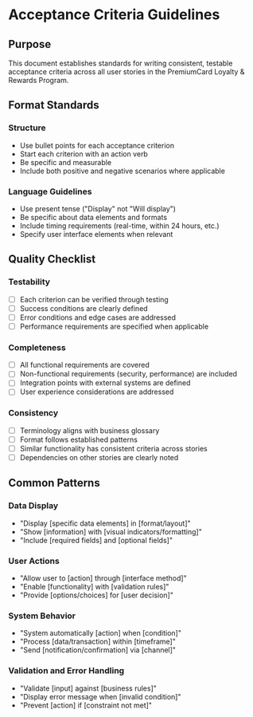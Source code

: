 # Acceptance Criteria Guidelines

## Purpose
This document establishes standards for writing consistent, testable acceptance criteria across all user stories in the PremiumCard Loyalty & Rewards Program.

## Format Standards

### Structure
- Use bullet points for each acceptance criterion
- Start each criterion with an action verb
- Be specific and measurable
- Include both positive and negative scenarios where applicable

### Language Guidelines
- Use present tense ("Display" not "Will display")
- Be specific about data elements and formats
- Include timing requirements (real-time, within 24 hours, etc.)
- Specify user interface elements when relevant

## Quality Checklist

### Testability
- [ ] Each criterion can be verified through testing
- [ ] Success conditions are clearly defined
- [ ] Error conditions and edge cases are addressed
- [ ] Performance requirements are specified when applicable

### Completeness
- [ ] All functional requirements are covered
- [ ] Non-functional requirements (security, performance) are included
- [ ] Integration points with external systems are defined
- [ ] User experience considerations are addressed

### Consistency
- [ ] Terminology aligns with business glossary
- [ ] Format follows established patterns
- [ ] Similar functionality has consistent criteria across stories
- [ ] Dependencies on other stories are clearly noted

## Common Patterns

### Data Display
- "Display [specific data elements] in [format/layout]"
- "Show [information] with [visual indicators/formatting]"
- "Include [required fields] and [optional fields]"

### User Actions
- "Allow user to [action] through [interface method]"
- "Enable [functionality] with [validation rules]"
- "Provide [options/choices] for [user decision]"

### System Behavior
- "System automatically [action] when [condition]"
- "Process [data/transaction] within [timeframe]"
- "Send [notification/confirmation] via [channel]"

### Validation and Error Handling
- "Validate [input] against [business rules]"
- "Display error message when [invalid condition]"
- "Prevent [action] if [constraint not met]"